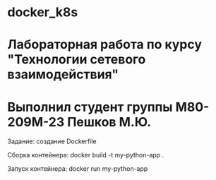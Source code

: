 # docker_k8s
# Лабораторная работа по курсу "Технологии сетевого взаимодействия"
# Выполнил студент группы М80-209М-23 Пешков М.Ю.

Задание: создание Dockerfile

Сборка контейнера: docker build -t my-python-app .

Запуск контейнера: docker run my-python-app